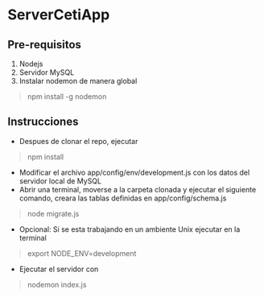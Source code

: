 # ServerCetiApp

Pre-requisitos
-------------
 1. Nodejs
 2. Servidor MySQL
 3. Instalar nodemon de manera global

> npm install -g nodemon

Instrucciones
-------------

- Despues de clonar el repo, ejecutar 

> npm install

 - Modificar el archivo app/config/env/development.js con los datos del servidor local de MySQL
 - Abrir una terminal, moverse a la carpeta clonada y ejecutar el siguiente comando, creara las tablas definidas en app/config/schema.js

> node migrate.js

 - Opcional: Si se esta trabajando en un ambiente Unix ejecutar en la terminal
 
>export NODE_ENV=development

 - Ejecutar el servidor con
 

> nodemon index.js
